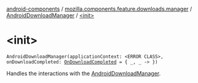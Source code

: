[android-components](../../index.md) / [mozilla.components.feature.downloads.manager](../index.md) / [AndroidDownloadManager](index.md) / [&lt;init&gt;](./-init-.md)

# &lt;init&gt;

`AndroidDownloadManager(applicationContext: <ERROR CLASS>, onDownloadCompleted: `[`OnDownloadCompleted`](../-on-download-completed.md)` = { _, _ -> })`

Handles the interactions with the [AndroidDownloadManager](index.md).

